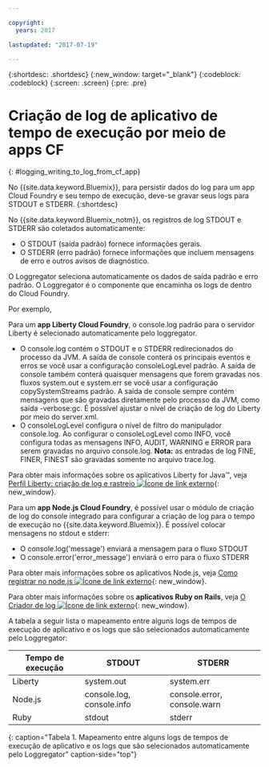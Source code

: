 ```yaml
---

copyright:
  years: 2017

lastupdated: "2017-07-19"

---
```



{:shortdesc: .shortdesc}
{:new_window: target="_blank"}
{:codeblock: .codeblock}
{:screen: .screen}
{:pre: .pre}

# Criação de log de aplicativo de tempo de execução por meio de apps CF
{: #logging_writing_to_log_from_cf_app}

No {{site.data.keyword.Bluemix}}, para persistir dados do log para um app Cloud Foundry e seu tempo de execução, deve-se gravar seus logs para STDOUT e STDERR. 
{:shortdesc}

No {{site.data.keyword.Bluemix_notm}}, os registros de log STDOUT e STDERR são coletados automaticamente:

* O STDOUT (saída padrão) fornece informações gerais.  
* O STDERR (erro padrão) fornece informações que incluem mensagens de erro e outros avisos de diagnóstico. 

O Loggregator seleciona automaticamente os dados de saída padrão e erro padrão. O Loggregator é o componente que encaminha os logs de dentro do Cloud Foundry. 

Por exemplo, 

Para um **app Liberty Cloud Foundry**, o console.log padrão para o servidor Liberty é selecionado automaticamente pelo loggregator. 

* O console.log contém o STDOUT e o STDERR redirecionados do processo da JVM. A saída de console conterá os principais eventos e erros se você usar a configuração consoleLogLevel padrão. A saída de console também conterá quaisquer mensagens que forem gravadas nos fluxos system.out e system.err se você usar a configuração copySystemStreams padrão. A saída de console sempre contém mensagens que são gravadas diretamente pelo processo da JVM, como saída -verbose:gc. É possível ajustar o nível de criação de log do Liberty por meio do server.xml.
* O consoleLogLevel configura o nível de filtro do manipulador console.log. Ao configurar o consoleLogLevel como INFO, você configura todas as mensagens INFO, AUDIT, WARNING e ERROR para serem gravadas no arquivo console.log. **Nota:** as entradas de log FINE, FINER, FINEST são gravadas somente no arquivo trace.log.

Para obter mais informações sobre os aplicativos Liberty for Java™, veja [Perfil Liberty: criação de log e rastreio ![Ícone de link externo](../../../icons/launch-glyph.svg "Ícone de link externo")](http://www-01.ibm.com/support/knowledgecenter/was_beta_liberty/com.ibm.websphere.wlp.nd.multiplatform.doc/ae/rwlp_logging.html "Ícone de link externo"){: new_window}.

Para um **app Node.js Cloud Foundry**, é possível usar o módulo de criação de log do console integrado para configurar a criação de log para o tempo de execução no {{site.data.keyword.Bluemix}}. É possível colocar mensagens no stdout e stderr:

* O console.log('message') enviará a mensagem para o fluxo STDOUT
* O console.error('error_message') enviará o erro para o fluxo STDERR

Para obter mais informações sobre os aplicativos Node.js, veja [Como registrar no node.js ![Ícone de link externo](../../../icons/launch-glyph.svg "Ícone de link externo")](http://docs.nodejitsu.com/articles/intermediate/how-to-log "Ícone de link externo"){: new_window}.


Para obter mais informações sobre os **aplicativos Ruby on Rails**, veja [O Criador de log ![Ícone de link externo](../../../icons/launch-glyph.svg "Ícone de link externo")](http://guides.rubyonrails.org/debugging_rails_applications.html#the-logger "Ícone de link externo"){: new_window}.

A tabela a seguir lista o mapeamento entre alguns logs de tempos de execução de aplicativo e os logs que são selecionados automaticamente pelo Loggregator:

| **Tempo de execução** |    **STDOUT**     | **STDERR** |
|-----------------|-------------------|-------------------|
| Liberty | system.out | system.err |
| Node.js | console.log, console.info | console.error, console.warn |
| Ruby | stdout| stderr |
{: caption="Tabela 1. Mapeamento entre alguns logs de tempos de execução de aplicativo e os logs que são selecionados automaticamente pelo Loggregator" caption-side="top"}

